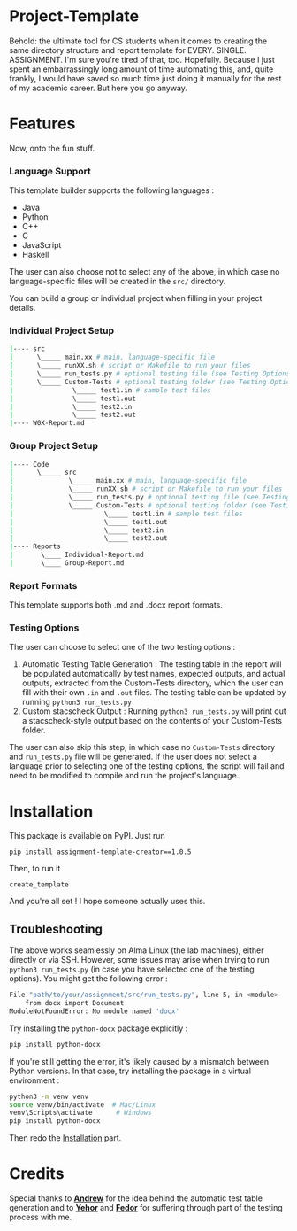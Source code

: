# Project-Template
Behold: the ultimate tool for CS students when it comes to creating the same directory structure and report template for EVERY. SINGLE. ASSIGNMENT. I'm sure you're tired of that, too. Hopefully. Because I just spent an embarrassingly long amount of time automating this, and, quite frankly, I would have saved so much time just doing it manually for the rest of my academic career. But here you go anyway. 

# Features 

Now, onto the fun stuff. 

### Language Support
This template builder supports the following languages : 
- Java 
- Python 
- C++
- C 
- JavaScript 
- Haskell

The user can also choose not to select any of the above, in which case no language-specific files will be created in the `src/` directory. 

You can build a group or individual project when filling in your project details. 
### Individual Project Setup
```bash
|---- src
|      \_____ main.xx # main, language-specific file
|      \_____ runXX.sh # script or Makefile to run your files
|      \_____ run_tests.py # optional testing file (see Testing Options)
|      \_____ Custom-Tests # optional testing folder (see Testing Options)
|               \_____ test1.in # sample test files 
|               \_____ test1.out
|               \_____ test2.in
|               \_____ test2.out
|---- W0X-Report.md
```
### Group Project Setup
```bash
|---- Code
|      \_____ src
|              \_____ main.xx # main, language-specific file
|              \_____ runXX.sh # script or Makefile to run your files
|              \_____ run_tests.py # optional testing file (see Testing Options)
|              \_____ Custom-Tests # optional testing folder (see Testing Options)
|                       \_____ test1.in # sample test files 
|                       \_____ test1.out
|                       \_____ test2.in
|                       \_____ test2.out
|---- Reports 
|       \____ Individual-Report.md
|       \____ Group-Report.md
```

### Report Formats 
This template supports both .md and .docx report formats.

### Testing Options
The user can choose to select one of the two testing options : 

1. Automatic Testing Table Generation : The testing table in the report will be populated automatically by test names, expected outputs, and actual outputs, extracted from the Custom-Tests directory, which the user can fill with their own `.in` and `.out` files. The testing table can be updated by running `python3 run_tests.py`
2. Custom stacscheck Output : Running `python3 run_tests.py` will print out a stacscheck-style output based on the contents of your Custom-Tests folder.

The user can also skip this step, in which case no `Custom-Tests` directory and `run_tests.py` file will be generated. If the user does not select a language prior to selecting one of the testing options, the script will fail and need to be modified to compile and run the project's language. 

# Installation 
This package is available on PyPI. Just run
```
pip install assignment-template-creator==1.0.5
```
Then, to run it
```
create_template
```
And you're all set ! I hope someone actually uses this.

## Troubleshooting 
The above works seamlessly on Alma Linux (the lab machines), either directly or via SSH. However, some issues may arise when trying to run `python3 run_tests.py` (in case you have selected one of the testing options). You might get the following error : 
```bash
File "path/to/your/assignment/src/run_tests.py", line 5, in <module>
    from docx import Document
ModuleNotFoundError: No module named 'docx'
```
Try installing the `python-docx` package explicitly :
```bash
pip install python-docx
```
If you're still getting the error, it's likely caused by a mismatch between Python versions. In that case, try installing the package in a virtual environment : 
```bash
python3 -m venv venv 
source venv/bin/activate  # Mac/Linux
venv\Scripts\activate      # Windows
pip install python-docx
```
Then redo the [Installation](#installation) part.  

# Credits
Special thanks to **[Andrew](https://github.com/ThatOtherAndrew)** for the idea behind the automatic test table generation and to **[Yehor](https://github.com/YehorBoiar)** and **[Fedor](https://github.com/DrPepper1337)** for suffering through part of the testing process with me.  
